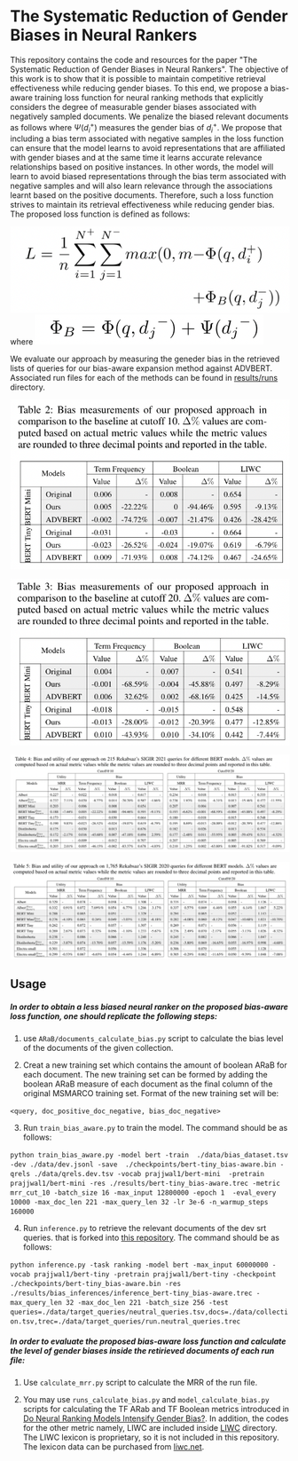 # The Systematic Reduction of Gender Biases in Neural Rankers
This repository contains the code and resources for the paper "The Systematic Reduction of Gender Biases in Neural Rankers".
The objective of this work is to show
that it is possible to maintain competitive retrieval effectiveness
while reducing gender biases.
To this end,
we propose a bias-aware training loss function for neural ranking
methods that explicitly considers the degree of measurable gender
biases associated with negatively sampled documents. We penalize the biased relevant documents as 
follows where $\Psi({d_i}^+)$ measures the gender bias of ${d_i}^+$. We propose
that including a bias term associated with negative samples in the loss
function can ensure that the model learns to avoid representations
that are affiliated with gender biases and at the same time it learns
accurate relevance relationships based on positive instances. In
other words, the model will learn to avoid biased representations
through the bias term associated with negative samples and will also
learn relevance through the associations learnt based on the positive
documents. Therefore, such a loss function strives to maintain its
retrieval effectiveness while reducing gender bias. The proposed loss function is defined as 
follows:

![](Results/Tables/Loss.png)
where
![](Results/Tables/Biase-aware_score.png)


We evaluate our approach by measuring the geneder bias in the retrieved lists
of queries for our bias-aware expansion method against ADVBERT.  Associated run files
for each of the methods can be found
in [results/runs](Results/Runs) 
directory.

![](Results/Tables/table2.png)

![](Results/Tables/table3.png)

![](Results/Tables/table4.png)

![](Results/Tables/table5.png)

## Usage

##### In order to obtain a less biased neural ranker on the proposed bias-aware loss function, one should replicate the following steps:

1. use `ARaB/documents_calculate_bias.py` script to calculate the bias level of the documents of the given collection.

2. Creat a new training set which contains the amount of boolean ARaB for each document. 
   The new training set can be formed by adding the boolean ARaB measure of each document as the 
   final column of the original MSMARCO training set. Format of the new training set will be:
   
`<query, doc_positive_doc_negative, bias_doc_negative>`

3. Run `train_bias_aware.py` to train the model.
The command should be as follows:

`python train_bias_aware.py -model bert -train 
./data/bias_dataset.tsv -dev ./data/dev.jsonl -save 
./checkpoints/bert-tiny_bias-aware.bin
-qrels ./data/qrels.dev.tsv -vocab prajjwal1/bert-mini 
-pretrain prajjwal1/bert-mini -res ./results/bert-tiny_bias-aware.trec
-metric mrr_cut_10 -batch_size 16 -max_input 12800000 -epoch 1 
-eval_every 10000 -max_doc_len 221 -max_query_len 32 -lr 3e-6 -n_warmup_steps 160000`

4. Run `inference.py` to retrieve the relevant documents of the dev srt queries. that is forked into [this repository](https://github.com/biasenthusiast1/OpenMatch).
The command should be as follows:

`python inference.py -task ranking -model bert -max_input 60000000 -vocab prajjwal1/bert-tiny -pretrain prajjwal1/bert-tiny -checkpoint ./checkpoints/bert-tiny_bias-aware.bin -res ./results/bias_inferences/inference_bert-tiny_bias-aware.trec -max_query_len 32 -max_doc_len 221 -batch_size 256 -test queries=./data/target_queries/neutral_queries.tsv,docs=./data/collection.tsv,trec=./data/target_queries/run.neutral_queries.trec`
##### In order to evaluate the proposed bias-aware loss function and calculate the level of gender biases inside the retirieved documents of each run file:

1. Use `calculate_mrr.py` script to calculate the MRR of the run file.

2. You may use `runs_calculate_bias.py` and `model_calculate_bias.py` 
   scripts for calculating the TF ARab and TF Boolean metrics introduced in 
   [Do Neural Ranking Models Intensify Gender Bias?](https://github.com/navid-rekabsaz/GenderBias_IR).
    In addition, the codes for the other metric namely, 
   LIWC are included inside [LIWC](https://github.com/biasenthusiast1/systematicbiasreduction/tree/main/src/LIWC) 
   directory. The LIWC lexicon is proprietary, so it is not included in this repository.
   The lexicon data can be purchased from [liwc.net](http://liwc.wpengine.com/).

